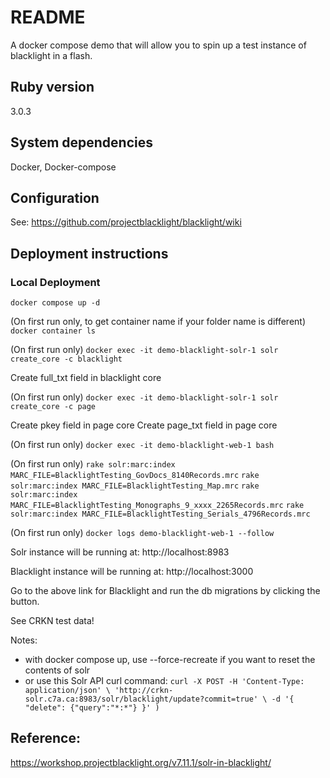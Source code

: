 # README

A docker compose demo that will allow you to spin up a test instance of blacklight in a flash.

## Ruby version
3.0.3

## System dependencies
Docker, Docker-compose

## Configuration
See: https://github.com/projectblacklight/blacklight/wiki

## Deployment instructions

### Local Deployment

`docker compose up -d`

(On first run only, to get container name if your folder name is different) `docker container ls`

(On first run only) `docker exec -it demo-blacklight-solr-1 solr create_core -c blacklight`

Create full_txt field in blacklight core

(On first run only) `docker exec -it demo-blacklight-solr-1 solr create_core -c page`

Create pkey field in page core
Create page_txt field in page core

(On first run only) `docker exec -it demo-blacklight-web-1 bash`

(On first run only)
`rake solr:marc:index MARC_FILE=BlacklightTesting_GovDocs_8140Records.mrc`
`rake solr:marc:index MARC_FILE=BlacklightTesting_Map.mrc`
`rake solr:marc:index MARC_FILE=BlacklightTesting_Monographs_9_xxxx_2265Records.mrc`
`rake solr:marc:index MARC_FILE=BlacklightTesting_Serials_4796Records.mrc`

(On first run only) `docker logs demo-blacklight-web-1 --follow`

Solr instance will be running at:
http://localhost:8983

Blacklight instance will be running at:
http://localhost:3000

Go to the above link for Blacklight and run the db migrations by clicking the button.

See CRKN test data!

Notes: 
* with docker compose up, use --force-recreate if you want to reset the contents of solr
* or use this Solr API curl command:
`curl -X POST -H 'Content-Type: application/json' \
    'http://crkn-solr.c7a.ca:8983/solr/blacklight/update?commit=true' \
    -d '{ "delete": {"query":"*:*"} }'
)`

## Reference:
https://workshop.projectblacklight.org/v7.11.1/solr-in-blacklight/


